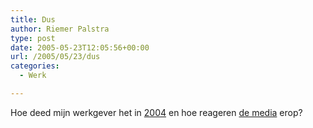 ```yaml
---
title: Dus
author: Riemer Palstra
type: post
date: 2005-05-23T12:05:56+00:00
url: /2005/05/23/dus
categories:
  - Werk

---
```

Hoe deed mijn werkgever het in [2004][1] en hoe reageren [de media][2] erop?

 [1]: http://www.thus.net/investorcentre/financialinformation/financialresults/finance-31032005.shtml
 [2]: http://www.theregister.co.uk/2005/05/23/cautious_demon/